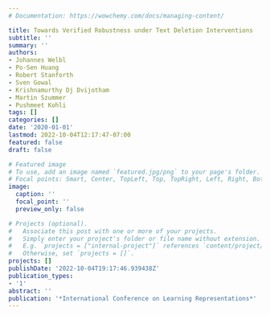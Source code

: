 ```yaml
---
# Documentation: https://wowchemy.com/docs/managing-content/

title: Towards Verified Robustness under Text Deletion Interventions
subtitle: ''
summary: ''
authors:
- Johannes Welbl
- Po-Sen Huang
- Robert Stanforth
- Sven Gowal
- Krishnamurthy Dj Dvijotham
- Martin Szummer
- Pushmeet Kohli
tags: []
categories: []
date: '2020-01-01'
lastmod: 2022-10-04T12:17:47-07:00
featured: false
draft: false

# Featured image
# To use, add an image named `featured.jpg/png` to your page's folder.
# Focal points: Smart, Center, TopLeft, Top, TopRight, Left, Right, BottomLeft, Bottom, BottomRight.
image:
  caption: ''
  focal_point: ''
  preview_only: false

# Projects (optional).
#   Associate this post with one or more of your projects.
#   Simply enter your project's folder or file name without extension.
#   E.g. `projects = ["internal-project"]` references `content/project/deep-learning/index.md`.
#   Otherwise, set `projects = []`.
projects: []
publishDate: '2022-10-04T19:17:46.939438Z'
publication_types:
- '1'
abstract: ''
publication: '*International Conference on Learning Representations*'
---
```

